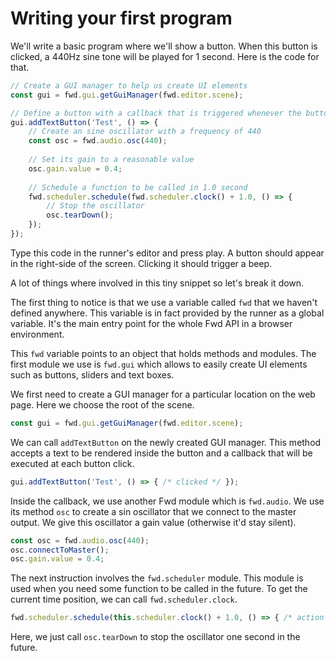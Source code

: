 # Writing your first program

We'll write a basic program where we'll show a button. When this button is clicked, a 440Hz sine tone will be played for 1 second.
Here is the code for that.

```javascript
// Create a GUI manager to help us create UI elements
const gui = fwd.gui.getGuiManager(fwd.editor.scene);

// Define a button with a callback that is triggered whenever the button is clicked
gui.addTextButton('Test', () => {    
    // Create an sine oscillator with a frequency of 440
    const osc = fwd.audio.osc(440);
    
    // Set its gain to a reasonable value
    osc.gain.value = 0.4;
    
    // Schedule a function to be called in 1.0 second
    fwd.scheduler.schedule(fwd.scheduler.clock() + 1.0, () => {
        // Stop the oscillator
        osc.tearDown();
    });
});
```

Type this code in the runner's editor and press play. A button should appear in the right-side of the screen.
Clicking it should trigger a beep.

A lot of things where involved in this tiny snippet so let's break it down.

The first thing to notice is that we use a variable called ```fwd``` that we haven't defined anywhere. This variable is in
fact provided by the runner as a global variable. It's the main entry point for the whole Fwd API in a browser environment.

This ```fwd``` variable points to an object that holds methods and modules. The first module we use is ```fwd.gui``` which allows
to easily create UI elements such as buttons, sliders and text boxes. 

We first need to create a GUI manager for a particular location on the web page. Here we choose the root of the scene.

```javascript
const gui = fwd.gui.getGuiManager(fwd.editor.scene);
```

We can call ```addTextButton``` on the newly created GUI manager. This method accepts a text to be rendered
inside the button and a callback that will be executed at each button click.

```javascript
gui.addTextButton('Test', () => { /* clicked */ });
```
Inside the callback, we use another Fwd module which is ```fwd.audio```. We use its method ```osc``` to create a sin oscillator
that we connect to the master output. We give this oscillator a gain value (otherwise it'd stay silent).

```javascript
const osc = fwd.audio.osc(440);
osc.connectToMaster();
osc.gain.value = 0.4;
```
The next instruction involves the ```fwd.scheduler``` module. This module is used when you need some function
to be called in the future. To get the current time position, we can call ```fwd.scheduler.clock```.

```javascript
fwd.scheduler.schedule(this.scheduler.clock() + 1.0, () => { /* action */ });
```

Here, we just call ```osc.tearDown``` to stop the oscillator one second in the future.
